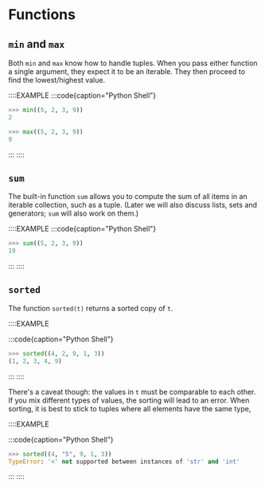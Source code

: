 # Functions

## `min` and `max`

Both `min` and `max` know how to handle tuples.
When you pass either function a single argument, they expect it to be an iterable.
They then proceed to find the lowest/highest value.

::::EXAMPLE
:::code{caption="Python Shell"}

```python
>>> min((5, 2, 3, 9))
2

>>> max((5, 2, 3, 9))
9
```

:::
::::

## `sum`

The built-in function `sum` allows you to compute the sum of all items in an iterable collection, such as a tuple.
(Later we will also discuss lists, sets and generators; `sum` will also work on them.)

::::EXAMPLE
:::code{caption="Python Shell"}

```python
>>> sum((5, 2, 3, 9))
19
```

:::
::::

## `sorted`

The function `sorted(t)` returns a sorted copy of `t`.

::::EXAMPLE

:::code{caption="Python Shell"}

```python
>>> sorted((4, 2, 9, 1, 3))
(1, 2, 3, 4, 9)
```

:::
::::

There's a caveat though: the values in `t` must be comparable to each other.
If you mix different types of values, the sorting will lead to an error.
When sorting, it is best to stick to tuples where all elements have the same type,

::::EXAMPLE

:::code{caption="Python Shell"}

```python
>>> sorted((4, "5", 9, 1, 3))
TypeError: '<' not supported between instances of 'str' and 'int'
```

:::
::::
